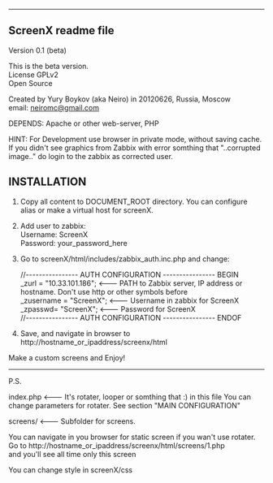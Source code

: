 -------------------------------
ScreenX readme file
-------------------------------


Version 0.1 (beta)

This is the beta version.<br>
License GPLv2<br>
Open Source

Created by Yury Boykov (aka Neiro) in 20120626, Russia, Moscow<br>
email: neiromc@gmail.com<br>

DEPENDS: Apache or other web-server, PHP

HINT: For Development use browser in private mode, without saving cache.
If you didn't see graphics from Zabbix with error somthing that "..corrupted image.." do login to the zabbix as corrected user.


INSTALLATION
---------------
1. Copy all content to DOCUMENT_ROOT directory. You can configure alias or make a virtual host for screenX.


2. Add user to zabbix:
<br />Username: ScreenX
<br />Password: your_password_here

3. Go to screenX/html/includes/zabbix_auth.inc.php and change:

      //---------------- AUTH CONFIGURATION ---------------- BEGIN<br />
      _zurl = "10.33.101.186"; 	<--- PATH to Zabbix server, IP address or hostname. Don't use http or other symbols before<br />
      _zusername = "ScreenX";  	<--- Username in zabbix for ScreenX<br />
      _zpasswd= "ScreenX";		<--- Password for ScreenX<br />
      //---------------- AUTH CONFIGURATION ---------------- ENDOF<br />

4. Save, and navigate in browser to http://hostname_or_ipaddress/screenx/html


Make a custom screens and Enjoy! 

----------

P.S.


index.php	<--- It's rotater, looper or somthing that :)
	in this file You can change parameters for rotater. See section "MAIN CONFIGURATION"

screens/	<--- Subfolder for screens.



You can navigate in you browser for static screen if you wan't use rotater.<br>
Go to http://hostname_or_ipaddress/screenx/html/screens/1.php<br>
and you'll see all time only this screen

You can change style in screenX/css<br>
